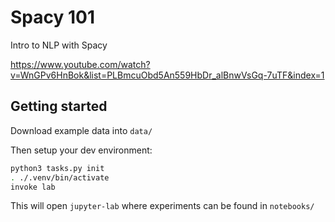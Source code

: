 # Spacy 101

Intro to NLP with Spacy

https://www.youtube.com/watch?v=WnGPv6HnBok&list=PLBmcuObd5An559HbDr_alBnwVsGq-7uTF&index=1

## Getting started

Download example data into `data/`

Then setup your dev environment:

```bash
python3 tasks.py init
. ./.venv/bin/activate
invoke lab
```

This will open `jupyter-lab` where experiments can be found in `notebooks/`
